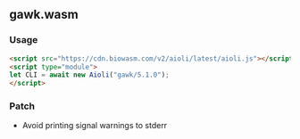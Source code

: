 ## gawk.wasm

### Usage

```html
<script src="https://cdn.biowasm.com/v2/aioli/latest/aioli.js"></script>
<script type="module">
let CLI = await new Aioli("gawk/5.1.0");
</script>
```

### Patch

- Avoid printing signal warnings to stderr
